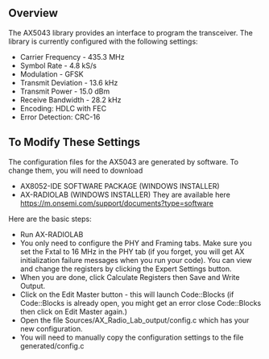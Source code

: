 ## Overview

The AX5043 library provides an interface to program the transceiver. The library is currently configured with the following settings:

- Carrier Frequency - 435.3 MHz
- Symbol Rate - 4.8 kS/s
- Modulation - GFSK
- Transmit Deviation - 13.6 kHz
- Transmit Power - 15.0 dBm
- Receive Bandwidth - 28.2 kHz
- Encoding: HDLC with FEC
- Error Detection: CRC-16

## To Modify These Settings

The configuration files for the AX5043 are generated by software.  To change them, you will need to download
- AX8052-IDE SOFTWARE PACKAGE (WINDOWS INSTALLER)
- AX-RADIOLAB (WINDOWS INSTALLER)
They are available here https://m.onsemi.com/support/documents?type=software

Here are the basic steps:
- Run AX-RADIOLAB
- You only need to configure the PHY and Framing tabs.  Make sure you set the Fxtal to 16 MHz in the PHY tab
(if you forget, you will get AX initialization failure messages when you run your code). You can view and
change the registers by clicking the Expert Settings button.
- When you are done, click Calculate Registers then Save and Write Output. 
- Click on the Edit Master button - this will launch Code::Blocks (if Code::Blocks is already open, you might get an error
close Code::Blocks then click on Edit Master again.)
- Open the file Sources/AX_Radio_Lab_output/config.c which has your new configuration. 
- You will need to manually copy the configuration settings to the file generated/config.c

